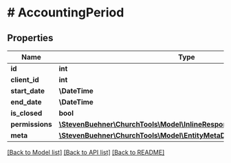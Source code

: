 # # AccountingPeriod

## Properties

Name | Type | Description | Notes
------------ | ------------- | ------------- | -------------
**id** | **int** |  | [optional]
**client_id** | **int** |  | [optional]
**start_date** | **\DateTime** |  | [optional]
**end_date** | **\DateTime** |  | [optional]
**is_closed** | **bool** |  | [optional]
**permissions** | [**\StevenBuehner\ChurchTools\Model\InlineResponse20045DataPermissions**](InlineResponse20045DataPermissions.md) |  | [optional]
**meta** | [**\StevenBuehner\ChurchTools\Model\EntityMetaData**](EntityMetaData.md) |  | [optional]

[[Back to Model list]](../../README.md#models) [[Back to API list]](../../README.md#endpoints) [[Back to README]](../../README.md)
